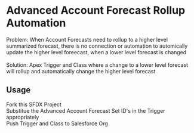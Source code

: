 # Advanced Account Forecast Rollup Automation

Problem: When Account Forecasts need to rollup to a higher level summarized forecast, there is no connection or automation to automically update the higher level foreecast, when a lower level forecast is changed
<br><br>
Solution: Apex Trigger and Class where a change to a lower level forecast will rollup and automatically change the higher level forecast

## Usage

Fork this SFDX Project<br>
Substitue the Advanced Account Forecast Set ID's in the Trigger appropriately<br>
Push Trigger and Class to Salesforce Org

